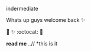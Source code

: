 <lilblog>

  <lilblog>indermediate</lilblog>



Whats up guys welcome back :sparkles:

:tada: :sparkles: :octocat: :unicorn:


**read me**
..// *this is it

